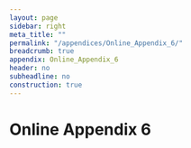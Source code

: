 ```yaml
---
layout: page
sidebar: right
meta_title: ""
permalink: "/appendices/Online_Appendix_6/"
breadcrumb: true
appendix: Online_Appendix_6
header: no
subheadline: no
construction: true
---
```

<h1>Online Appendix 6</h1>
